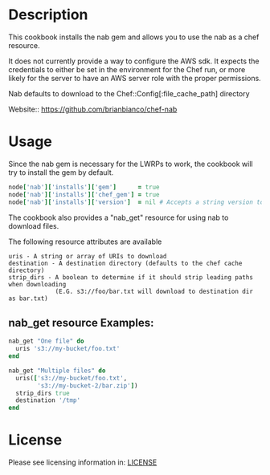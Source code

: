 
Description
===========

This cookbook installs the nab gem and allows you to use the nab as a chef
resource.

It does not currently provide a way to configure the AWS sdk.  It expects the
credentials to either be set in the environment for the Chef run, or more likely
for the server to have an AWS server role with the proper permissions.


Nab defaults to download to the Chef::Config[:file_cache_path] directory

Website:: https://github.com/brianbianco/chef-nab

Usage
=====

Since the nab gem is necessary for the LWRPs to work, the cookbook will try to
install the gem by default.

```ruby
node['nab']['installs']['gem']      = true
node['nab']['installs']['chef_gem'] = true
node['nab']['installs']['version']  = nil # Accepts a string version to install
```

The cookbook also provides a "nab_get" resource for using nab to download files.

The following resource attributes are available
```
uris - A string or array of URIs to download
destination - A destination directory (defaults to the chef cache directory)
strip_dirs - A boolean to determine if it should strip leading paths when downloading
             (E.G. s3://foo/bar.txt will download to destination dir as bar.txt)

```

nab_get resource Examples:
--------

```ruby
nab_get "One file" do
  uris 's3://my-bucket/foo.txt'
end
```

```ruby
nab_get "Multiple files" do
  uris(['s3://my-bucket/foo.txt',
        's3://my-bucket-2/bar.zip'])
  strip_dirs true
  destination '/tmp'
end
```

License
=======

Please see licensing information in: [LICENSE](LICENSE)
